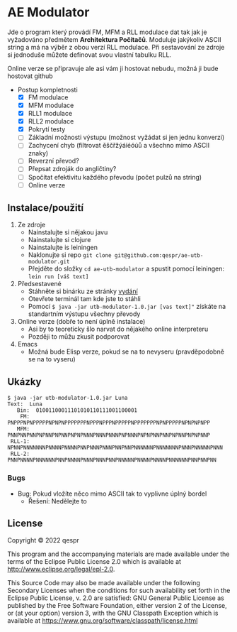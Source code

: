 # AE Modulator

Jde o program který provádí FM, MFM a RLL modulace dat tak jak je vyžadováno předmětem __Architektura Počítačů__. Moduluje
jakýkoliv ASCII string a má na výběr z obou verzí RLL modulace. Při sestavování ze zdroje si jednoduše můžete definovat svou
vlastní tabulku RLL.

Online verze se připravuje ale asi vám ji hostovat nebudu, možná ji bude hostovat github

- Postup kompletnosti
  - [x] FM modulace
  - [x] MFM modulace
  - [x] RLL1 modulace
  - [x] RLL2 modulace
  - [x] Pokrytí testy
  - [ ] Základní možnosti výstupu (možnost vyžádat si jen jednu konverzi)
  - [ ] Zachycení chyb (filtrovat ěščřžýáíéóúů a všechno mimo ASCII znaky)
  - [ ] Reverzní převod?
  - [ ] Přepsat zdroják do angličtiny?
  - [ ] Spočítat efektivitu každého převodu (počet pulzů na string)
  - [ ] Online verze

## Instalace/použití

1. Ze zdroje
   - Nainstalujte si nějakou javu
   - Nainstalujte si clojure
   - Nainstalujte is leiningen
   - Naklonujte si repo ``git clone git@github.com:qespr/ae-utb-modulator.git``
   - Přejděte do složky ``cd ae-utb-modulator`` a spustit pomocí leiningen: ``lein run [váš text]``
2. Předsestavené
   - Stáhněte si binárku ze stránky [vydání](https://github.com/qespr/ae-utb-modulator/releases)
   - Otevřete terminál tam kde jste to stáhli
   - Pomocí ``$ java -jar utb-modulator-1.0.jar [vas text]"`` získáte na standartním výstupu všechny převody
3. Online verze (dobře to není úplně instalace)
   - Asi by to teoreticky šlo narvat do nějakého online interpreteru
   - Později to můžu zkusit podporovat
4. Emacs
   - Možná bude Elisp verze, pokud se na to nevyseru (pravděpodobně se na to vyseru)

## Ukázky

```
$ java -jar utb-modulator-1.0.jar Luna
Text:  Luna
   Bin:  01001100011101010110111001100001
    FM:  PNPPPNPNPPPPPNPNPNPPPPPPPNPPPNPPPNPPPPPNPPPPPPPNPNPPPPPNPNPNPNPP
   MFM:  PNNPNNPNNPNPNNPNPNNPNPNPNNNPNNNPNNNPNPNNNPNPNPNNPNNPNPNNPNPNPNNP
 RLL-1:  NPNNPNNNNNNNPNNNNPNNNNPNNPNNNPNNNPNNPNNPNNNNNNPNNNNNNNPNNNPNNNNNPNNN
 RLL-2:  PNNPNNNNPNNNNNNPNNPNNNNPNNNPNNNPNNPNNNNNPNNNNPNNNNPNNNNNNPNNPNNPNN
```

### Bugs

- Bug: Pokud vložíte něco mimo ASCII tak to vyplivne úplný bordel
  - Řešení: Nedělejte to

## License

Copyright © 2022 qespr

This program and the accompanying materials are made available under the
terms of the Eclipse Public License 2.0 which is available at
http://www.eclipse.org/legal/epl-2.0.

This Source Code may also be made available under the following Secondary
Licenses when the conditions for such availability set forth in the Eclipse
Public License, v. 2.0 are satisfied: GNU General Public License as published by
the Free Software Foundation, either version 2 of the License, or (at your
option) version 3, with the GNU Classpath Exception which is available
at https://www.gnu.org/software/classpath/license.html
